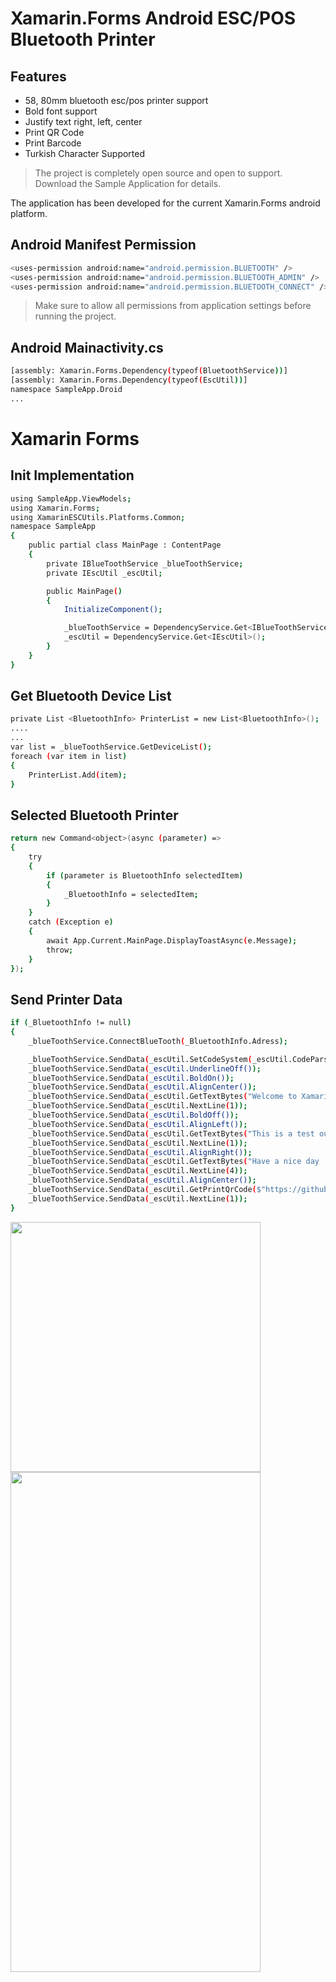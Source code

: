 # Xamarin.Forms Android ESC/POS Bluetooth Printer

## Features

- 58, 80mm bluetooth esc/pos printer support
- Bold font support
- Justify text right, left, center
- Print QR Code
- Print Barcode
- Turkish Character Supported

> The project is completely
>  open source and open to support.
>  Download the Sample Application
>  for details.


The application has been developed for the current Xamarin.Forms android platform.

## Android Manifest Permission
```sh
<uses-permission android:name="android.permission.BLUETOOTH" />
<uses-permission android:name="android.permission.BLUETOOTH_ADMIN" />
<uses-permission android:name="android.permission.BLUETOOTH_CONNECT" />
```
> Make sure to allow all permissions from application settings before running the project.
## Android Mainactivity.cs
```sh
[assembly: Xamarin.Forms.Dependency(typeof(BluetoothService))]
[assembly: Xamarin.Forms.Dependency(typeof(EscUtil))]
namespace SampleApp.Droid
...
```
# Xamarin Forms
## Init Implementation
```sh
using SampleApp.ViewModels;
using Xamarin.Forms;
using XamarinESCUtils.Platforms.Common;
namespace SampleApp
{
    public partial class MainPage : ContentPage
    {
    	private IBlueToothService _blueToothService;
    	private IEscUtil _escUtil;

		public MainPage()
		{
			InitializeComponent();

			_blueToothService = DependencyService.Get<IBlueToothService>();
			_escUtil = DependencyService.Get<IEscUtil>();
		}
	}
}
```
## Get Bluetooth Device List
```sh
private List <BluetoothInfo> PrinterList = new List<BluetoothInfo>();
....
...
var list = _blueToothService.GetDeviceList();
foreach (var item in list)
{
	PrinterList.Add(item);
}
```
## Selected Bluetooth Printer
```sh
return new Command<object>(async (parameter) =>
{
    try
    {
        if (parameter is BluetoothInfo selectedItem)
        {
            _BluetoothInfo = selectedItem;
        }
    }
    catch (Exception e)
    {
        await App.Current.MainPage.DisplayToastAsync(e.Message);
        throw;
    }
});
```
## Send Printer Data
```sh
if (_BluetoothInfo != null)
{
    _blueToothService.ConnectBlueTooth(_BluetoothInfo.Adress);

    _blueToothService.SendData(_escUtil.SetCodeSystem(_escUtil.CodeParse(20))); // utf-8
    _blueToothService.SendData(_escUtil.UnderlineOff());
    _blueToothService.SendData(_escUtil.BoldOn());
    _blueToothService.SendData(_escUtil.AlignCenter());
    _blueToothService.SendData(_escUtil.GetTextBytes("Welcome to XamarinForms.ESCUtils"));
    _blueToothService.SendData(_escUtil.NextLine(1));
    _blueToothService.SendData(_escUtil.BoldOff());
    _blueToothService.SendData(_escUtil.AlignLeft());
    _blueToothService.SendData(_escUtil.GetTextBytes("This is a test output."));
    _blueToothService.SendData(_escUtil.NextLine(1));
    _blueToothService.SendData(_escUtil.AlignRight());
    _blueToothService.SendData(_escUtil.GetTextBytes("Have a nice day :)"));
    _blueToothService.SendData(_escUtil.NextLine(4));
    _blueToothService.SendData(_escUtil.AlignCenter());
    _blueToothService.SendData(_escUtil.GetPrintQrCode($"https://github.com/bestekarx", 3, 1));
    _blueToothService.SendData(_escUtil.NextLine(1));
}
```

<img src="https://user-images.githubusercontent.com/17545048/227748088-1db14ec9-65f3-40a5-afce-3bb246d0a3c4.jpg" width="400" height="400">
<img src="https://user-images.githubusercontent.com/17545048/227748089-b93d9d18-293d-4dc7-bdbe-1ccfddfe3b4b.jpg" width="400" height="800">

